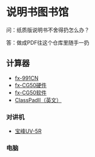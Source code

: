 # 说明书图书馆

问：纸质版说明书不舍得扔怎么办？

答：做成PDF往这个仓库里随手一扔


## 计算器
* [fx-991CN](https://github.com/lei1205/user_manual_library/blob/main/%E7%A7%91%E6%8A%80%E7%B1%BB/Casio%20fx-991CN_X_CN.pdf)
* [fx-CG50硬件](https://github.com/lei1205/user_manual_library/blob/main/%E7%A7%91%E6%8A%80%E7%B1%BB/Casio%20fx-CG50_Hard_CN.pdf)
* [fx-CG50软件](https://github.com/lei1205/user_manual_library/blob/main/%E7%A7%91%E6%8A%80%E7%B1%BB/Casio%20fx-CG50_Soft_v320_CN.pdf)
* [ClassPadII（英文）](https://github.com/lei1205/user_manual_library/blob/main/%E7%A7%91%E6%8A%80%E7%B1%BB/Casio%20ClassPadII_UG_EN.pdf)

### 对讲机

* [宝峰UV-5R](https://github.com/lei1205/user_manual_library/blob/main/%E7%A7%91%E6%8A%80%E7%B1%BB/%E5%AE%9D%E5%B3%B0UV-5R.pdf)

### 电脑
